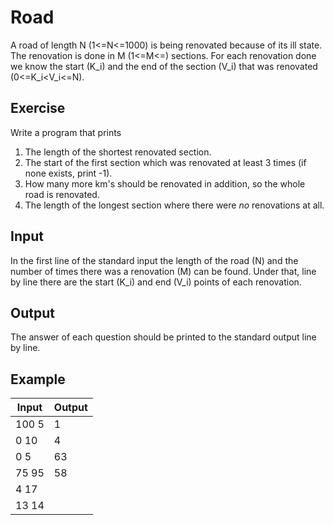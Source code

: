 # Road

A road of length N (1<=N<=1000) is being renovated  because of its ill state. The renovation is done in M (1<=M<=) sections. For each renovation done we know 
the start (K_i) and the end of the section (V_i) that was renovated (0<=K_i<V_i<=N).

## Exercise
Write a program that prints
1. The length of the shortest renovated section.
2. The start of the first section which was renovated at least 3 times (if none exists, print -1).
3. How many more km's should be renovated in addition, so the whole road is renovated. 
4. The length of the longest section where there were _no_ renovations at all.

## Input
In the first line of the standard input the length of the road (N) and the number of times there was a renovation (M) can be found.
Under that, line by line there are the start (K_i) and end (V_i) points of each renovation.

## Output
The answer of each question should be printed to the standard output line by line.

## Example
| Input | Output |
|-------|--------|
| 100 5 | 1      |
| 0 10  | 4      |
| 0 5   | 63     |
| 75 95 | 58     |
| 4 17  |        |
| 13 14 |        |



